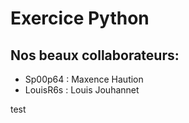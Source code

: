 # Exercice Python

## Nos beaux collaborateurs:

- Sp00p64 : Maxence Haution
- LouisR6s : Louis Jouhannet

test
